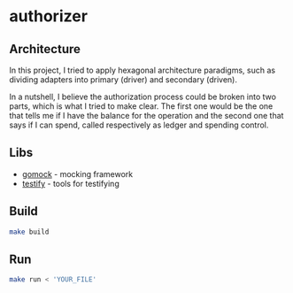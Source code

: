 # authorizer

## Architecture

In this project, I tried to apply hexagonal architecture paradigms, such as dividing adapters into primary (driver) and secondary (driven).

In a nutshell, I believe the authorization process could be broken into two parts, which is what I tried to make clear. The first one would be the one that tells me if I have the balance for the operation and the second one that says if I can spend, called respectively as ledger and spending control.
## Libs

- [gomock](https://github.com/golang/mock) - mocking framework
- [testify](https://github.com/stretchr/testify) - tools for testifying

## Build

```sh
make build
```

## Run

```sh
make run < 'YOUR_FILE'
```